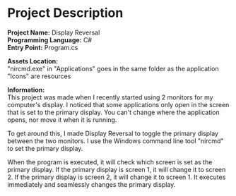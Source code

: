 # Project Description
**Project Name:** Display Reversal <br />
**Programming Language:** C# <br />
**Entry Point:** Program.cs <br />

**Assets Location:** <br />
"nircmd.exe" in "Applications" goes in the same folder as the application <br />
"Icons" are resources

**Information:** <br />
This project was made when I recently started using 2 monitors for my computer's display.
I noticed that some applications only open in the screen that is set to the primary display.
You can't change where the application opens, nor move it when it is running.

To get around this, I made Display Reversal to toggle the primary display between the two monitors.
I use the Windows command line tool "nircmd" to set the primary display.

When the program is executed, it will check which screen is set as the primary display.
If the primary display is screen 1, it will change it to screen 2.
If the primary display is screen 2, it will change it to screen 1.
It executes immediately and seamlessly changes the primary display.